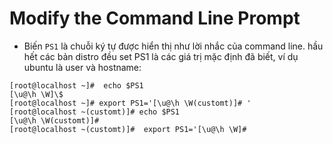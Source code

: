 # **Modify the Command Line Prompt**

- Biến `PS1` là chuỗi ký tự được hiển thị như lời nhắc của command line. hầu hết các bản distro đều set PS1 là các giá trị mặc định đã biết, ví dụ ubuntu là user và hostname:

```
[root@localhost ~]#  echo $PS1
[\u@\h \W]\$
[root@localhost ~]# export PS1='[\u@\h \W(customt)]# '
[root@localhost ~(customt)]# echo $PS1
[\u@\h \W(customt)]#
[root@localhost ~(customt)]#  export PS1='[\u@\h \W]#
```

